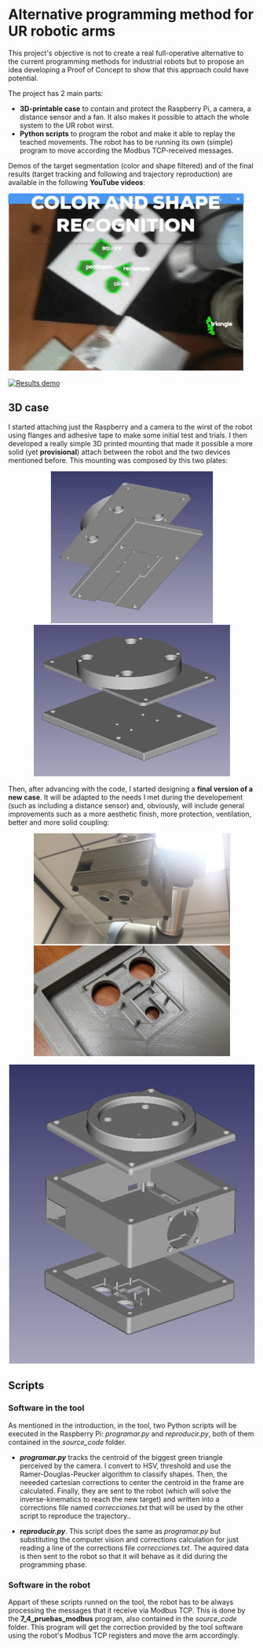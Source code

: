 # Alternative programming method for UR robotic arms
This project's objective is not to create a real full-operative alternative to the current programming methods for industrial robots but to propose an idea developing a Proof of Concept to show that this approach could have potential.

The project has 2 main parts:
* **3D-printable case** to contain and protect the Raspberry Pi, a camera, a distance sensor and a fan. It also makes it possible to attach the whole system to the UR robot wirst.
* **Python scripts** to program the robot and make it able to replay the teached movements. The robot has to be running its own (simple) program to move according the Modbus TCP-received messages.

Demos of the target segmentation (color and shape filtered) and of the final results (target tracking and following and trajectory reproduction) are available in the following **YouTube videos**:

[![Target segmentation demo](multimedia/demo_videos/demo_targetDetection.gif)](https://www.youtube.com/watch?v=7s4_1wDeRGM&list=PLBYQePjTMEGEnVe6FjThMmySTzwtxLX1B&index=1)

[![Results demo](multimedia/demo_videos/demo_results.gif)](https://www.youtube.com/watch?v=rEhbCNIjvR4&list=PLBYQePjTMEGEnVe6FjThMmySTzwtxLX1B&index=2)


## 3D case
I started attaching just the Raspberry and a camera to the wirst of the robot using flanges and adhesive tape to make some initial test and trials. I then developed a really simple 3D printed mounting that made it possible a more solid (yet **provisional**) attach between the robot and the two devices mentioned before. This mounting was composed by this two plates:
<p align="center">
  <img src="/multimedia/3d_case/older_versions/v1_downView.png" width="330" /> 
  <img src="/multimedia/3d_case/older_versions/v1_upperView.png" width="400" />
</p>

Then, after advancing with the code, I started designing a **final version of a new case**. It will be adapted to the needs I met during the developement (such as including a distance sensor) and, obviously, will include general improvements such as a more aesthetic finish, more protection, ventilation, better and more solid coupling:
<p align="center">
  <img src="/multimedia/3d_case/real_full_downView.jpg" width="400" />
  <img src="/multimedia/3d_case/real_bottomPlate_empty.jpg" width="400" />
</p>

<p align="center">
  <img src="/multimedia/3d_case/full_separated.png" width="500" /> 
</p>


## Scripts
### Software in the tool
As mentioned in the introduction, in the tool, two Python scripts will be executed in the Raspberry Pi: *programar.py* and *reproducir.py*, both of them contained in the *source_code* folder.

* ***programar.py*** tracks the centroid of the biggest green triangle perceived by the camera. I convert to HSV, threshold and use the Ramer-Douglas-Peucker algorithm to classify shapes. Then, the neeeded cartesian corrections to center the centroid in the frame are calculated. Finally, they are sent to the robot (which will solve the inverse-kinematics to reach the new target) and written into a corrections file named *correcciones.txt* that will be used by the other script to reproduce the trajectory..

* ***reproducir.py***. This script does the same as *programar.py* but substituting the computer vision and corrections calculation for just reading a line of the corrections file *correcciones.txt*. The aquired data is then sent to the robot so that it will behave as it did during the programming phase.

### Software in the robot
Appart of these scripts runned on the tool, the robot has to be always processing the messages that it receive via Modbus TCP. This is done by the **7_4_pruebas_modbus** program, also contained in the *source_code* folder. This program will get the correction provided by the tool software using the robot's Modbus TCP registers and move the arm accordingly.
